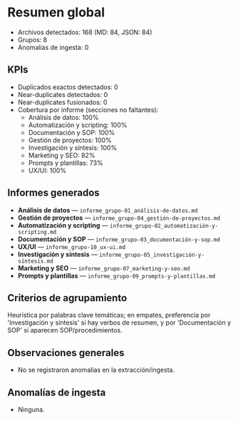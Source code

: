 # Resumen global

- Archivos detectados: 168 (MD: 84, JSON: 84)
- Grupos: 8
- Anomalías de ingesta: 0

## KPIs

- Duplicados exactos detectados: 0
- Near-duplicates detectados: 0
- Near-duplicates fusionados: 0
- Cobertura por informe (secciones no faltantes):
  - Análisis de datos: 100%
  - Automatización y scripting: 100%
  - Documentación y SOP: 100%
  - Gestión de proyectos: 100%
  - Investigación y síntesis: 100%
  - Marketing y SEO: 82%
  - Prompts y plantillas: 73%
  - UX/UI: 100%

## Informes generados

- **Análisis de datos** — `informe_grupo-01_análisis-de-datos.md`
- **Gestión de proyectos** — `informe_grupo-04_gestión-de-proyectos.md`
- **Automatización y scripting** — `informe_grupo-02_automatización-y-scripting.md`
- **Documentación y SOP** — `informe_grupo-03_documentación-y-sop.md`
- **UX/UI** — `informe_grupo-10_ux-ui.md`
- **Investigación y síntesis** — `informe_grupo-05_investigación-y-síntesis.md`
- **Marketing y SEO** — `informe_grupo-07_marketing-y-seo.md`
- **Prompts y plantillas** — `informe_grupo-09_prompts-y-plantillas.md`

## Criterios de agrupamiento
Heurística por palabras clave temáticas; en empates, preferencia por 'Investigación y síntesis' si hay verbos de resumen, y por 'Documentación y SOP' si aparecen SOP/procedimientos.

## Observaciones generales
- No se registraron anomalías en la extracción/ingesta.

## Anomalías de ingesta
- Ninguna.
